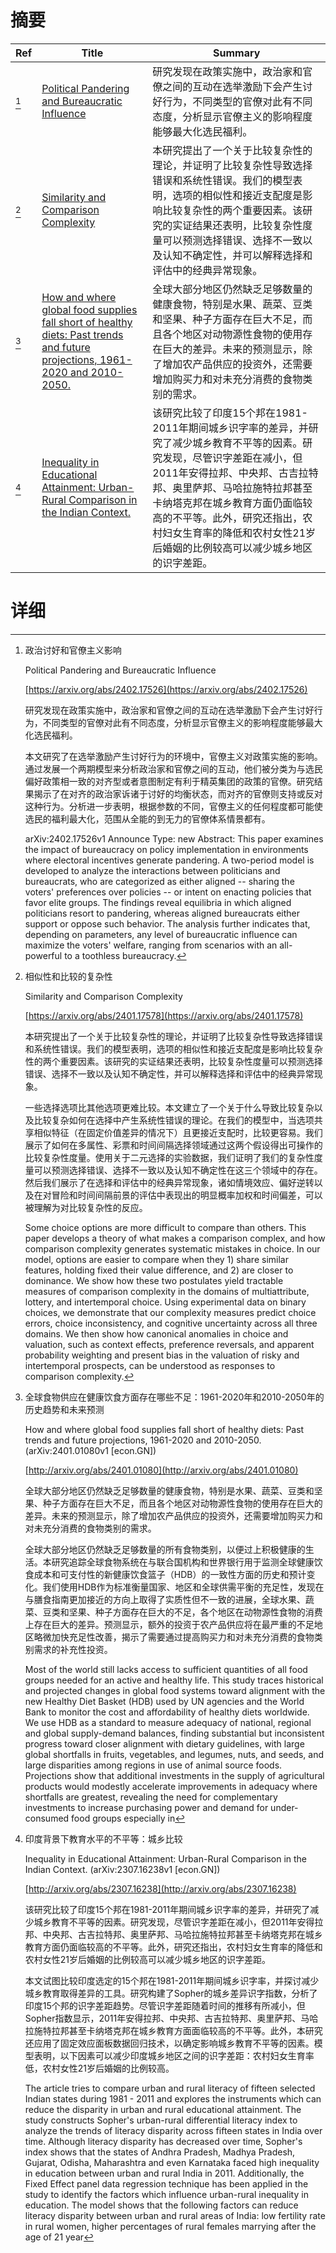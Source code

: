 # 摘要

| Ref | Title | Summary |
| --- | --- | --- |
| [^1] | [Political Pandering and Bureaucratic Influence](https://arxiv.org/abs/2402.17526) | 研究发现在政策实施中，政治家和官僚之间的互动在选举激励下会产生讨好行为，不同类型的官僚对此有不同态度，分析显示官僚主义的影响程度能够最大化选民福利。 |
| [^2] | [Similarity and Comparison Complexity](https://arxiv.org/abs/2401.17578) | 本研究提出了一个关于比较复杂性的理论，并证明了比较复杂性导致选择错误和系统性错误。我们的模型表明，选项的相似性和接近支配度是影响比较复杂性的两个重要因素。该研究的实证结果还表明，比较复杂性度量可以预测选择错误、选择不一致以及认知不确定性，并可以解释选择和评估中的经典异常现象。 |
| [^3] | [How and where global food supplies fall short of healthy diets: Past trends and future projections, 1961-2020 and 2010-2050.](http://arxiv.org/abs/2401.01080) | 全球大部分地区仍然缺乏足够数量的健康食物，特别是水果、蔬菜、豆类和坚果、种子方面存在巨大不足，而且各个地区对动物源性食物的使用存在巨大的差异。未来的预测显示，除了增加农产品供应的投资外，还需要增加购买力和对未充分消费的食物类别的需求。 |
| [^4] | [Inequality in Educational Attainment: Urban-Rural Comparison in the Indian Context.](http://arxiv.org/abs/2307.16238) | 该研究比较了印度15个邦在1981-2011年期间城乡识字率的差异，并研究了减少城乡教育不平等的因素。研究发现，尽管识字差距在减小，但2011年安得拉邦、中央邦、古吉拉特邦、奥里萨邦、马哈拉施特拉邦甚至卡纳塔克邦在城乡教育方面仍面临较高的不平等。此外，研究还指出，农村妇女生育率的降低和农村女性21岁后婚姻的比例较高可以减少城乡地区的识字差距。 |

# 详细

[^1]: 政治讨好和官僚主义影响

    Political Pandering and Bureaucratic Influence

    [https://arxiv.org/abs/2402.17526](https://arxiv.org/abs/2402.17526)

    研究发现在政策实施中，政治家和官僚之间的互动在选举激励下会产生讨好行为，不同类型的官僚对此有不同态度，分析显示官僚主义的影响程度能够最大化选民福利。

    

    本文研究了在选举激励产生讨好行为的环境中，官僚主义对政策实施的影响。通过发展一个两期模型来分析政治家和官僚之间的互动，他们被分类为与选民偏好政策相一致的对齐型或者意图制定有利于精英集团的政策的官僚。研究结果揭示了在对齐的政治家诉诸于讨好的均衡状态，而对齐的官僚则支持或反对这种行为。分析进一步表明，根据参数的不同，官僚主义的任何程度都可能使选民的福利最大化，范围从全能的到无力的官僚体系情景都有。

    arXiv:2402.17526v1 Announce Type: new  Abstract: This paper examines the impact of bureaucracy on policy implementation in environments where electoral incentives generate pandering. A two-period model is developed to analyze the interactions between politicians and bureaucrats, who are categorized as either aligned -- sharing the voters' preferences over policies -- or intent on enacting policies that favor elite groups. The findings reveal equilibria in which aligned politicians resort to pandering, whereas aligned bureaucrats either support or oppose such behavior. The analysis further indicates that, depending on parameters, any level of bureaucratic influence can maximize the voters' welfare, ranging from scenarios with an all-powerful to a toothless bureaucracy.
    
[^2]: 相似性和比较的复杂性

    Similarity and Comparison Complexity

    [https://arxiv.org/abs/2401.17578](https://arxiv.org/abs/2401.17578)

    本研究提出了一个关于比较复杂性的理论，并证明了比较复杂性导致选择错误和系统性错误。我们的模型表明，选项的相似性和接近支配度是影响比较复杂性的两个重要因素。该研究的实证结果还表明，比较复杂性度量可以预测选择错误、选择不一致以及认知不确定性，并可以解释选择和评估中的经典异常现象。

    

    一些选择选项比其他选项更难比较。本文建立了一个关于什么导致比较复杂以及比较复杂如何在选择中产生系统性错误的理论。在我们的模型中，当选项共享相似特征（在固定价值差异的情况下）且更接近支配时，比较更容易。我们展示了如何在多属性、彩票和时间间隔选择领域通过这两个假设得出可操作的比较复杂性度量。使用关于二元选择的实验数据，我们证明了我们的复杂性度量可以预测选择错误、选择不一致以及认知不确定性在这三个领域中的存在。然后我们展示了在选择和评估中的经典异常现象，诸如情境效应、偏好逆转以及在对冒险和时间间隔前景的评估中表现出的明显概率加权和时间偏差，可以被理解为对比较复杂性的反应。

    Some choice options are more difficult to compare than others. This paper develops a theory of what makes a comparison complex, and how comparison complexity generates systematic mistakes in choice. In our model, options are easier to compare when they 1) share similar features, holding fixed their value difference, and 2) are closer to dominance. We show how these two postulates yield tractable measures of comparison complexity in the domains of multiattribute, lottery, and intertemporal choice. Using experimental data on binary choices, we demonstrate that our complexity measures predict choice errors, choice inconsistency, and cognitive uncertainty across all three domains. We then show how canonical anomalies in choice and valuation, such as context effects, preference reversals, and apparent probability weighting and present bias in the valuation of risky and intertemporal prospects, can be understood as responses to comparison complexity.
    
[^3]: 全球食物供应在健康饮食方面存在哪些不足：1961-2020年和2010-2050年的历史趋势和未来预测

    How and where global food supplies fall short of healthy diets: Past trends and future projections, 1961-2020 and 2010-2050. (arXiv:2401.01080v1 [econ.GN])

    [http://arxiv.org/abs/2401.01080](http://arxiv.org/abs/2401.01080)

    全球大部分地区仍然缺乏足够数量的健康食物，特别是水果、蔬菜、豆类和坚果、种子方面存在巨大不足，而且各个地区对动物源性食物的使用存在巨大的差异。未来的预测显示，除了增加农产品供应的投资外，还需要增加购买力和对未充分消费的食物类别的需求。

    

    全球大部分地区仍然缺乏足够数量的所有食物类别，以便过上积极健康的生活。本研究追踪全球食物系统在与联合国机构和世界银行用于监测全球健康饮食成本和可支付性的新健康饮食篮子（HDB）的一致性方面的历史和预计变化。我们使用HDB作为标准衡量国家、地区和全球供需平衡的充足性，发现在与膳食指南更加接近的方向上取得了实质性但不一致的进展，全球水果、蔬菜、豆类和坚果、种子方面存在巨大的不足，各个地区在动物源性食物的消费上存在巨大的差异。预测显示，额外的投资于农产品供应将在最严重的不足地区略微加快充足性改善，揭示了需要通过提高购买力和对未充分消费的食物类别需求的补充性投资。

    Most of the world still lacks access to sufficient quantities of all food groups needed for an active and healthy life. This study traces historical and projected changes in global food systems toward alignment with the new Healthy Diet Basket (HDB) used by UN agencies and the World Bank to monitor the cost and affordability of healthy diets worldwide. We use HDB as a standard to measure adequacy of national, regional and global supply-demand balances, finding substantial but inconsistent progress toward closer alignment with dietary guidelines, with large global shortfalls in fruits, vegetables, and legumes, nuts, and seeds, and large disparities among regions in use of animal source foods. Projections show that additional investments in the supply of agricultural products would modestly accelerate improvements in adequacy where shortfalls are greatest, revealing the need for complementary investments to increase purchasing power and demand for under-consumed food groups especially in
    
[^4]: 印度背景下教育水平的不平等：城乡比较

    Inequality in Educational Attainment: Urban-Rural Comparison in the Indian Context. (arXiv:2307.16238v1 [econ.GN])

    [http://arxiv.org/abs/2307.16238](http://arxiv.org/abs/2307.16238)

    该研究比较了印度15个邦在1981-2011年期间城乡识字率的差异，并研究了减少城乡教育不平等的因素。研究发现，尽管识字差距在减小，但2011年安得拉邦、中央邦、古吉拉特邦、奥里萨邦、马哈拉施特拉邦甚至卡纳塔克邦在城乡教育方面仍面临较高的不平等。此外，研究还指出，农村妇女生育率的降低和农村女性21岁后婚姻的比例较高可以减少城乡地区的识字差距。

    

    本文试图比较印度选定的15个邦在1981-2011年期间城乡识字率，并探讨减少城乡教育取得差异的工具。研究构建了Sopher的城乡差异识字指数，分析了印度15个邦的识字差距趋势。尽管识字差距随着时间的推移有所减小，但Sopher指数显示，2011年安得拉邦、中央邦、古吉拉特邦、奥里萨邦、马哈拉施特拉邦甚至卡纳塔克邦在城乡教育方面面临较高的不平等。此外，本研究还应用了固定效应面板数据回归技术，以确定影响城乡教育不平等的因素。模型表明，以下因素可以减少印度城乡地区之间的识字差距：农村妇女生育率低，农村女性21岁后婚姻的比例较高。

    The article tries to compare urban and rural literacy of fifteen selected Indian states during 1981 - 2011 and explores the instruments which can reduce the disparity in urban and rural educational attainment. The study constructs Sopher's urban-rural differential literacy index to analyze the trends of literacy disparity across fifteen states in India over time. Although literacy disparity has decreased over time, Sopher's index shows that the states of Andhra Pradesh, Madhya Pradesh, Gujarat, Odisha, Maharashtra and even Karnataka faced high inequality in education between urban and rural India in 2011. Additionally, the Fixed Effect panel data regression technique has been applied in the study to identify the factors which influence urban-rural inequality in education. The model shows that the following factors can reduce literacy disparity between urban and rural areas of India: low fertility rate in rural women, higher percentages of rural females marrying after the age of 21 year
    

